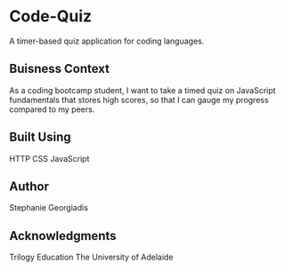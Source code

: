 # Code-Quiz
A timer-based quiz application for coding languages.

## Buisness Context
As a coding bootcamp student,
I want to take a timed quiz on JavaScript fundamentals that stores high scores,
so that I can gauge my progress compared to my peers.

## Built Using
HTTP
CSS
JavaScript

## Author
Stephanie Georgiadis

## Acknowledgments
Trilogy Education
The University of Adelaide

